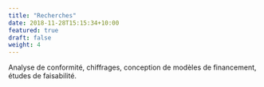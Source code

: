 ```yaml
---
title: "Recherches"
date: 2018-11-28T15:15:34+10:00
featured: true
draft: false
weight: 4
---
```


Analyse de conformité, chiffrages, conception de modèles de financement, études de faisabilité.
